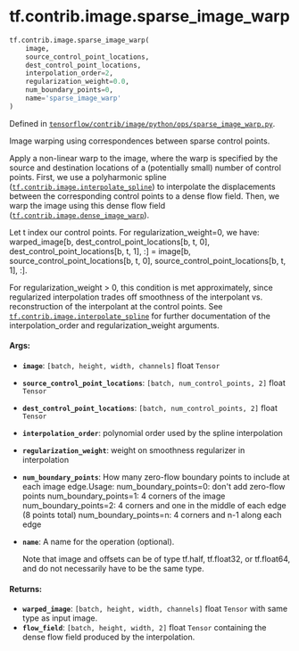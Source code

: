 <div itemscope itemtype="http://developers.google.com/ReferenceObject">
<meta itemprop="name" content="tf.contrib.image.sparse_image_warp" />
<meta itemprop="path" content="Stable" />
</div>

# tf.contrib.image.sparse_image_warp

``` python
tf.contrib.image.sparse_image_warp(
    image,
    source_control_point_locations,
    dest_control_point_locations,
    interpolation_order=2,
    regularization_weight=0.0,
    num_boundary_points=0,
    name='sparse_image_warp'
)
```



Defined in [`tensorflow/contrib/image/python/ops/sparse_image_warp.py`](/code/stable/tensorflow/contrib/image/python/ops/sparse_image_warp.py).

Image warping using correspondences between sparse control points.

Apply a non-linear warp to the image, where the warp is specified by
the source and destination locations of a (potentially small) number of
control points. First, we use a polyharmonic spline
(<a href="../../../tf/contrib/image/interpolate_spline.md"><code>tf.contrib.image.interpolate_spline</code></a>) to interpolate the displacements
between the corresponding control points to a dense flow field.
Then, we warp the image using this dense flow field
(<a href="../../../tf/contrib/image/dense_image_warp.md"><code>tf.contrib.image.dense_image_warp</code></a>).

Let t index our control points. For regularization_weight=0, we have:
warped_image[b, dest_control_point_locations[b, t, 0],
                dest_control_point_locations[b, t, 1], :] =
image[b, source_control_point_locations[b, t, 0],
         source_control_point_locations[b, t, 1], :].

For regularization_weight > 0, this condition is met approximately, since
regularized interpolation trades off smoothness of the interpolant vs.
reconstruction of the interpolant at the control points.
See <a href="../../../tf/contrib/image/interpolate_spline.md"><code>tf.contrib.image.interpolate_spline</code></a> for further documentation of the
interpolation_order and regularization_weight arguments.


#### Args:

* <b>`image`</b>: `[batch, height, width, channels]` float `Tensor`
* <b>`source_control_point_locations`</b>: `[batch, num_control_points, 2]` float
    `Tensor`
* <b>`dest_control_point_locations`</b>: `[batch, num_control_points, 2]` float
    `Tensor`
* <b>`interpolation_order`</b>: polynomial order used by the spline interpolation
* <b>`regularization_weight`</b>: weight on smoothness regularizer in interpolation
* <b>`num_boundary_points`</b>: How many zero-flow boundary points to include at
    each image edge.Usage:
      num_boundary_points=0: don't add zero-flow points
      num_boundary_points=1: 4 corners of the image
      num_boundary_points=2: 4 corners and one in the middle of each edge
        (8 points total)
      num_boundary_points=n: 4 corners and n-1 along each edge
* <b>`name`</b>: A name for the operation (optional).

  Note that image and offsets can be of type tf.half, tf.float32, or
  tf.float64, and do not necessarily have to be the same type.


#### Returns:

* <b>`warped_image`</b>: `[batch, height, width, channels]` float `Tensor` with same
    type as input image.
* <b>`flow_field`</b>: `[batch, height, width, 2]` float `Tensor` containing the dense
    flow field produced by the interpolation.